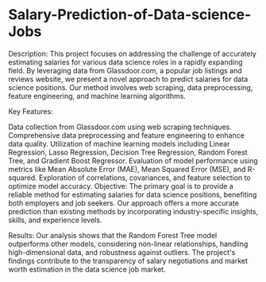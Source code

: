 # Salary-Prediction-of-Data-science-Jobs

Description: This project focuses on addressing the challenge of accurately estimating salaries for various data science roles in a rapidly expanding field. By leveraging data from Glassdoor.com, a popular job listings and reviews website, we present a novel approach to predict salaries for data science positions. Our method involves web scraping, data preprocessing, feature engineering, and machine learning algorithms.

Key Features:

Data collection from Glassdoor.com using web scraping techniques. Comprehensive data preprocessing and feature engineering to enhance data quality. Utilization of machine learning models including Linear Regression, Lasso Regression, Decision Tree Regression, Random Forest Tree, and Gradient Boost Regressor. Evaluation of model performance using metrics like Mean Absolute Error (MAE), Mean Squared Error (MSE), and R-squared. Exploration of correlations, covariances, and feature selection to optimize model accuracy. Objective: The primary goal is to provide a reliable method for estimating salaries for data science positions, benefiting both employers and job seekers. Our approach offers a more accurate prediction than existing methods by incorporating industry-specific insights, skills, and experience levels.

Results: Our analysis shows that the Random Forest Tree model outperforms other models, considering non-linear relationships, handling high-dimensional data, and robustness against outliers. The project's findings contribute to the transparency of salary negotiations and market worth estimation in the data science job market.
